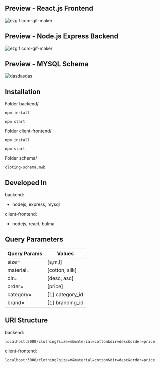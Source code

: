 ## Preview - React.js Frontend
![ezgif com-gif-maker](https://user-images.githubusercontent.com/65245922/135147757-ce310d3f-3fb0-4ada-9d63-d9428be9c4ee.gif)

## Preview - Node.js Express Backend
![ezgif com-gif-maker](https://user-images.githubusercontent.com/65245922/135597797-1cde2849-7317-4b52-886d-16322e1f3fdb.gif)

## Preview - MYSQL Schema
![dasdasdas](https://user-images.githubusercontent.com/65245922/135150814-e09ff2af-bc32-47ab-b88f-e3e1d8183f84.png)

## Installation
Folder backend/
```
npm install
``` 
```
npm start
``` 
Folder client-frontend/
```
npm install
``` 
```
npm start
``` 
Folder schema/
```
cloting-schema.mwb
```




## Developed In 
backend: 
 - nodejs, express, mysql

client-frontend:
 - nodejs, react, bulma

## Query Parameters
| Query Params  | Values |
| ------------- | ------------- |
| size=  | [s,m,l]  |
| material=  | [cotton, silk]  |
| dir=  | [desc, asc]  |
| order=  | [price]  |
| category=  | [1] category_id | 
| brand=  | [1] branding_id | 

## URI Structure
backend:
```
localhost:5000/clothing?size=m&material=cotton&dir=desc&order=price
```
client-frontend:
```
localhost:3000/clothing?size=m&material=cotton&dir=desc&order=price
```

